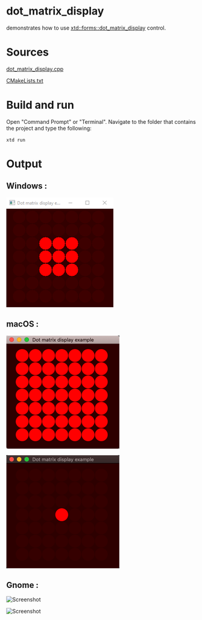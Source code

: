 # dot_matrix_display

demonstrates how to use [xtd::forms::dot_matrix_display](../../../src/xtd_forms/include/xtd/forms/dot_matrix_display.hpp) control.

# Sources

[dot_matrix_display.cpp](dot_matrix_display.cpp)

[CMakeLists.txt](CMakeLists.txt)

# Build and run

Open "Command Prompt" or "Terminal". Navigate to the folder that contains the project and type the following:

```shell
xtd run
```

# Output

## Windows :

![Screenshot](../../../docs/pictures/examples/dot_matrix_display_w.png)

## macOS :

![Screenshot](../../../docs/pictures/examples/dot_matrix_display_m.png)

![Screenshot](../../../docs/pictures/examples/dot_matrix_display_md.png)

## Gnome :

![Screenshot](../../../docs/pictures/examples/dot_matrix_display_g.png)

![Screenshot](../../../docs/pictures/examples/dot_matrix_display_gd.png)

